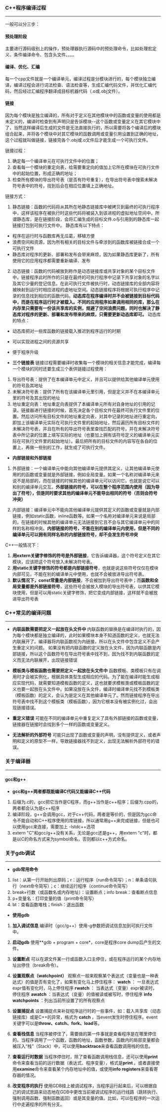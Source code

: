### C++程序编译过程
---

一般可以分三步：

#### 预处理阶段

主要进行源码级别上的操作，预处理器执行源码中的预处理命令，比如处理宏定义、条件编译命令、包含头文件。。。。

#### 编译、优化、汇编

每一个cpp文件就是一个编译单元，编译过程是分模块进行的，每个模块独立编译，编译过程会进行词法检查、语法检查等，生成汇编代码文件，并优化汇编代码，然后经过汇编程序翻译成目标机器代码（.o或.obj文件）。

#### 链接

因为每个模块是独立编译的，所有对于定义在其他模块中的函数或变量的使用都是未定义的，编译时检查到有声明只是告诉模块--这个函数或变量定义在其它模块中了，当然这样编译后生成的文件是无法直接执行的，所以需要将各个编译后的模块组合起来，并将各个模块中对其它模块的函数调用或变量引用设置到正确的地址，这个过程就叫做链接，链接完各个.obj或.o文件后才能生成一个可执行文件。

链接过程：
1. 确定每一个编译单元在可执行文件中的位置；
2. 查看每一个模块的重定向表，给需要重定向的值加上它所在模块在可执行文件中的起始位置，形成正确的地址；
3. 检查所有模块的导出符号表（是否有符号重复），在导出符号表中搜索未解决符号表中的符号，找到后会在相应位置填上正确地址。

链接方式：
1. 静态链接：函数的代码将从其所在地静态链接库中被拷贝到最终的可执行程序中，这样该程序在被执行时这些代码将被装入到该进程的虚拟地址空间中。所谓静态库，是在链接阶段，会将汇编生成的目标文件.o与引用到的静态库一起链接打包到可执行文件中。
静态库有以下特点：
* 程序在运行时与函数库再无瓜葛，移植方便
* 浪费空间和资源，因为所有相关的目标文件与牵涉到的函数库被链接合成一个可执行文件
* 静态库对程序的更新、部署和发布会带来麻烦，因为如果静态库更新了，所有使用它的应用程序都需要重新编译、发布

2. 动态链接：函数的代码被放到称作是动态链接库或共享对象的某个目标文件中。链接程序此时所作的只是在最终的可执行程序中记录下共享对象的名字以及其它少量的登记信息。在此可执行文件被执行时，动态链接库的全部内容将被映射到运行时相应进程的虚地址空间。动态链接程序将根据可执行程序中记录的信息找到相应的函数代码。**动态库在程序编译时并不会被链接到目标代码中，而是在程序运行时才被载入。不同的应用程序如果调用相同的库，那么在内存里只需要有一份该共享库的实例，规避了空间浪费问题，同时也解决了静态库对程序的更新、部署和发布带来的麻烦，只需要更新动态库即可。**
动态库的特点：
* 动态库把对一些库函数的链接载入推迟到程序运行的时期
* 可以实现进程之间的资源共享
* 便于程序升级

* **三个链接表**
链接过程需要编译时收集每一个模块的相关信息才能完成，编译每一个模块的同时还要生成三个表供链接过程使用：
1. 导出符号表：提供了在本编译单元中定义，并且可以提供给其他编译单元使用的符号及其地址
2. 未解决符号表：提供了所有在该编译单元里引用，但是定义并不在本编译单元里的符号及其出现的地址
3. 地址重定向表：地址重定向表提供了本编译单元所有对自身地址的引用的记录。链接器进行链接的时候，首先决定各个目标文件在最终可执行文件里的位置。然后访问所有目标文件的地址重定向表，对其中记录的地址进行重定向，即加上该编译单元实际在可执行文件里的起始地址，然后遍历所有目标文件的未解决符号表，并且在所有的导出符号表里查找匹配的符号，并在未解决符号表中所记录的位置上填写实际的地址（也要加上拥有该符号定义的编译单元实际在可执行文件里的起始地址）。最后把所有的目标文件的内容写在各自的位置上，再做一些别的工作，就生成了可执行文件。

* **内部链接和外部链接**
1. 外部链接：一个编译单元中能向其他编译单元提供其定义，让其他编译单元使用的的函数或变量就是外部链接，例如全局变量。如果一个名称对编译单元来说不是局部的，而在链接的时候其他的编译单元可以访问它，也就是说它可以和别的编译单元交互。**外部链接的符号，可以在整个程序范围内使用（因为导出了符号），但是同时要求其他的编译单元不能导出相同的符号（否则会符号冲突）**

2. 内部链接：编译单元中不能向其他编译单元提供其定义的函数或变量就是内部链接，例如static函数，inline函数等。如果一个名称对编译单元来说是局部的，在链接的时候其他的编译单元无法链接到它且不会与其它编译单元中的同样的名称相冲突。**内部链接的符号，不能在别的编译单元内使用，但是不同的编译单元可以拥有同样名称的内部链接符号，却不会发生符号冲突**

C++一般情况下：
1. **用extern关键字修饰的符号是外部链接**，它告诉编译器，这个符号定义在其它模块，应该把这个符号放入未解决符号表。
2. **用static关键字修饰的符号都是内部链接符号**，也就是说这些符号仅仅在模块内部可见，不能在别的编译单元中使用，也就不会被放进导出符号表。
3. **默认情况下，const常量是内部链接**，不会被加到导出符号表中；而**函数和全局变量都是外部链接符号**，这些符号会被放入模块的导出符号表，以供其它模块使用，但是可以用static关键字修饰，把它变成内部链接，这样就不会被放进导出符号表

### C++常见的编译问题
---

* **内联函数需要把定义一起放在头文件中**
内联函数的替换是在编译时执行的，因为每个模块都是独立编译的，此时如果模块本身不知道函数的定义，也就无法内联展开了。编译器将内联函数视为内链接，所以在头文件中包含定义不会产生重定义的问题。
如果没有把内联函数的定义放在头文件，因为内联函数是内部链接，所以这个函数符号在导出符号表中找不到，因为找不到内联函数的定义而无法内联展开，出现链接错误

* **模板类与模板函数也需要把定义一起放在头文件中**
函数模板、类模板只有在调用时才会被实例化，根据具体类型生成相应的代码。为了能在编译时能生成相应实现代码，就需要知道模板函数的定义，这也就要求模板类或模板函数的定义也要一起放在头文件中。如果没放在头文件，编译时编译单元找不到模板类（模板函数）的定义，会认为是定义在其他编译单元了。然而链接程序在导出符号表中找不到这个模板类（模板函数），因为它根本没有被实例化过，会出现链接错误。

* **重定义错误**
可能在不同的编译单元中重复定义了具有外部链接的函数或变量，链接器在链接时会找到多个一样的函数或变量定义。

* **无法解析的外部符号**
可能只出现了函数或变量的声明，没有提供定义，或者声明和定义的原型不一样，导致链接器找不到定义，出现无法解析外部符号的错误。

### 关于编译器
---

#### gcc和g++

* **gcc和g++两者都既能编译C代码又能编译C++代码**
1. 后缀为.c的，gcc把它当作是C程序，而g++当作是c++程序；后缀为.cpp的，两者都会认为是c++程序
2. 编译阶段，g++会调用gcc，对于c++代码，两者是等价的，但是因为gcc命令不能自动和C++程序使用的库链接，所以通常用g++来完成链接，但是也可以使用gcc来连接，需要加上 -lstdc++选项
3. extern "C"和gcc/g++没有关系，无论是gcc还是g++，用extern "c"时，都是以C的命名方式来为symbol命名，否则都以c++方式命名。

### 关于gdb调试
---

* **gdb常用命令**
1. list：从第一行开始列出原码；r：运行程序（run命令简写）；n：单条语句执行（next命令简写）；c：继续运行程序（continue命令简写）
2. break+行数（或函数名或内存地址）：设置断点；info break：查看断点信息
3. p+变量名：打印变量的值（print命令简写）
4. bt：查看函数堆栈；finish：退出函数

* **使用gdb**
1. **加入调试信息**
编译时（gcc/g++）使用-g参数把调试信息加到可执行文件中。

2. **启动gdb**
使用**gdb  + program + core*，core是程序core dump后产生的文件。

3. **设置断点**
可以在源文件某一行或函数入口主停住，或在程序运行的某个内存地址出停住（break命令）。
4. **设置观察点（watchpoint）**
观察点一般来观察某个表达式（变量也是一种表达式）的值是否有变化了，如果有变化马上停住程序：
**watch <expr>** ： 一旦表达式expr值有变化时，马上停住程序
**rwatch <expr>** ： 当表达式（变量）expr被读时，停住程序
**awatch <expr>** ：当表达式（变量）的值被读或被写时，停住程序
**info watchpoints** ：列出当前所设置了的所有观察点

5. **设置捕捉点**
设置捕捉点来补捉程序运行时的一些事件，如：载入共享库（动态链接库）或是C++的异常，格式为 **catch <event>**，当event发生时停住程序。event关键字可以是**throw、catch、fork、load**等。

6. **查看栈信息**
当程序被停住了，需要做的第一件事就是查看程序是在哪里停住的。当程序调用了一个函数，函数的地址，函数参数，函数内的局部变量都会被压入“栈”（Stack）中，可以使用**backtrace**来查看函数调用栈的信息。

7. **查看运行时数据**
当程序停住时，除了查看函数调用栈信息，还可以使用**print**命令来查看当前的运行数据（表达式、程序变量），格式是**print <expr>**。或者直接使用**examine**命令来查看某个内存地址中的值，或使用**info registers**来查看寄存器的情况。

8. **改变程序的执行**
使用GDB挂上被调试程序，当程序运行起来后，可以根据自己的调试思路来动态地在GDB中更改当前被调试程序的运行线路（跳转执行、强制调用函数、强制函数返回）或是其变量的值。比如，可以在程序的一次运行中走遍程序的所有分支。
